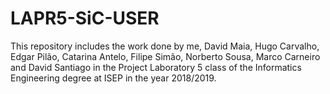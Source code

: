 # LAPR5-SiC-USER

This repository includes the work done by me, David Maia, Hugo Carvalho, Edgar Pilão, Catarina Antelo, Filipe Simão, Norberto Sousa, Marco Carneiro and David Santiago in the Project Laboratory 5 class of the Informatics Engineering degree at ISEP in the year 2018/2019. 
